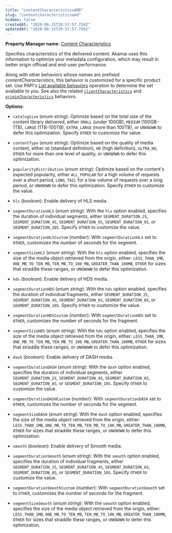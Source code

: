 ```yaml
---
title: "contentCharacteristicsAMD"
slug: "contentcharacteristicsamd"
hidden: false
createdAt: "2020-06-15T20:57:57.756Z"
updatedAt: "2020-06-15T20:57:57.756Z"
---
```

__Property Manager name__: [Content Characteristics](https://control.akamai.com/wh/CUSTOMER/AKAMAI/en-US/WEBHELP/property-manager/property-manager-help/csh_lookup.html?id=PM_0029)

Specifies characteristics of the delivered content. Akamai uses this information to optimize your metadata configuration, which may result in better origin offload and end-user performance.

Along with other behaviors whose names are prefixed _contentCharacteristics_, this behavior is customized for a specific product set.  Use PAPI's [List available behaviors](https://learn.akamai.com/en-us/api/core_features/adaptive_acceleration/v1.html#listavailablebehaviors) operation to determine the set available to you. See also the related [`clientCharacteristics`](#clientcharacteristics) and [`originCharacteristics`](#origincharacteristics) behaviors.

__Options__:

<div class="option" markdown="1" id="contentCharacteristicsAMD.catalogSize" >

- `catalogSize` (_enum string_): Optimize based on the total size of the content library delivered, either `SMALL` (under 100GB), `MEDIUM` (100GB-1TB), `LARGE` (1TB-100TB), `EXTRA_LARGE` (more than 100TB), or `UNKNOWN` to defer this optimization.  Specify `OTHER` to customize the value.

</div>

<div class="option" markdown="1" id="contentCharacteristicsAMD.contentType" >

- `contentType` (_enum string_): Optimize based on the quality of media content, either `SD` (standard definition), `HD` (high definition), `ULTRA_HD`, `OTHER` for more than one level of quality, or `UNKNOWN` to defer this optimization.

</div>

<div class="option" markdown="1" id="contentCharacteristicsAMD.popularityDistribution" >

- `popularityDistribution` (_enum string_): Optimize based on the content's expected popularity, either `ALL_POPULAR` for a high volume of requests over a short period, `LONG_TAIL` for a low volume of requests over a long period, or `UNKNOWN` to defer this optimization.  Specify `OTHER` to customize the value.

</div>

<div class="option" markdown="1" id="contentCharacteristicsAMD.hls" >

- `hls` (_boolean_): Enable delivery of HLS media.

</div>

<div class="option" markdown="1" id="contentCharacteristicsAMD.segmentDurationHLS" >

- `segmentDurationHLS` (_enum string_): With the `hls` option enabled, specifies the duration of individual segments, either `SEGMENT_DURATION_2S`, `SEGMENT_DURATION_4S`, `SEGMENT_DURATION_6S`, `SEGMENT_DURATION_8S`, or `SEGMENT_DURATION_10S`.  Specify `OTHER` to customize the value.

</div>

<div class="option" markdown="1" id="contentCharacteristicsAMD.segmentDurationHLSCustom" >

- `segmentDurationHLSCustom` (_number_): With `segmentDurationHLS` set to `OTHER`, customizes the number of seconds for the segment.

</div>

<div class="option" markdown="1" id="contentCharacteristicsAMD.segmentSizeHLS" >

- `segmentSizeHLS` (_enum string_): With the `hls` option enabled, specifies the size of the media object retrieved from the origin, either: `LESS_THAN_1MB`, `ONE_MB_TO_TEN_MB`, `TEN_MB_TO_100_MB`, `GREATER_THAN_100MB`, `OTHER` for sizes that straddle these ranges, or `UNKNOWN` to defer this optimization.

</div>

<div class="option" markdown="1" id="contentCharacteristicsAMD.hds" >

- `hds` (_boolean_): Enable delivery of HDS media.

</div>

<div class="option" markdown="1" id="contentCharacteristicsAMD.segmentDurationHDS" >

- `segmentDurationHDS` (_enum string_): With the `hds` option enabled, specifies the duration of individual fragments, either `SEGMENT_DURATION_2S`, `SEGMENT_DURATION_4S`, `SEGMENT_DURATION_6S`, `SEGMENT_DURATION_8S`, or `SEGMENT_DURATION_10S`.  Specify `OTHER` to customize the value.

</div>

<div class="option" markdown="1" id="contentCharacteristicsAMD.segmentDurationHDSCustom" >

- `segmentDurationHDSCustom` (_number_): With `segmentDurationHDS` set to `OTHER`, customizes the number of seconds for the fragment.

</div>

<div class="option" markdown="1" id="contentCharacteristicsAMD.segmentSizeHDS" >

- `segmentSizeHDS` (_enum string_): With the `hds` option enabled, specifies the size of the media object retrieved from the origin, either: `LESS_THAN_1MB`, `ONE_MB_TO_TEN_MB`, `TEN_MB_TO_100_MB`, `GREATER_THAN_100MB`, `OTHER` for sizes that straddle these ranges, or `UNKNOWN` to defer this optimization.

</div>

<div class="option" markdown="1" id="contentCharacteristicsAMD.dash" >

- `dash` (_boolean_): Enable delivery of DASH media.

</div>

<div class="option" markdown="1" id="contentCharacteristicsAMD.segmentDurationDASH" >

- `segmentDurationDASH` (_enum string_): With the `dash` option enabled, specifies the duration of individual segments, either `SEGMENT_DURATION_2S`, `SEGMENT_DURATION_4S`, `SEGMENT_DURATION_6S`, `SEGMENT_DURATION_8S`, or `SEGMENT_DURATION_10S`.  Specify `OTHER` to customize the value.

</div>

<div class="option" markdown="1" id="contentCharacteristicsAMD.segmentDurationDASHCustom" >

- `segmentDurationDASHCustom` (_number_): With `segmentDurationDASH` set to `OTHER`, customizes the number of seconds for the segment.

</div>

<div class="option" markdown="1" id="contentCharacteristicsAMD.segmentSizeDASH" >

- `segmentSizeDASH` (_enum string_): With the `dash` option enabled, specifies the size of the media object retrieved from the origin, either: `LESS_THAN_1MB`, `ONE_MB_TO_TEN_MB`, `TEN_MB_TO_100_MB`, `GREATER_THAN_100MB`, `OTHER` for sizes that straddle these ranges, or `UNKNOWN` to defer this optimization.

</div>

<div class="option" markdown="1" id="contentCharacteristicsAMD.smooth" >

- `smooth` (_boolean_): Enable delivery of Smooth media.

</div>

<div class="option" markdown="1" id="contentCharacteristicsAMD.segmentDurationSmooth" >

- `segmentDurationSmooth` (_enum string_): With the `smooth` option enabled, specifies the duration of individual fragments, either `SEGMENT_DURATION_2S`, `SEGMENT_DURATION_4S`, `SEGMENT_DURATION_6S`, `SEGMENT_DURATION_8S`, or `SEGMENT_DURATION_10S`.  Specify `OTHER` to customize the value.

</div>

<div class="option" markdown="1" id="contentCharacteristicsAMD.segmentDurationSmoothCustom" >

- `segmentDurationSmoothCustom` (_number_): With `segmentDurationSmooth` set to `OTHER`, customizes the number of seconds for the fragment.

</div>

<div class="option" markdown="1" id="contentCharacteristicsAMD.segmentSizeSmooth" >

- `segmentSizeSmooth` (_enum string_): With the `smooth` option enabled, specifies the size of the media object retrieved from the origin, either: `LESS_THAN_1MB`, `ONE_MB_TO_TEN_MB`, `TEN_MB_TO_100_MB`, `GREATER_THAN_100MB`, `OTHER` for sizes that straddle these ranges, or `UNKNOWN` to defer this optimization.

</div>

</div>

<div class="feature" data-feature="contentCharacteristicsDD" markdown="1">
